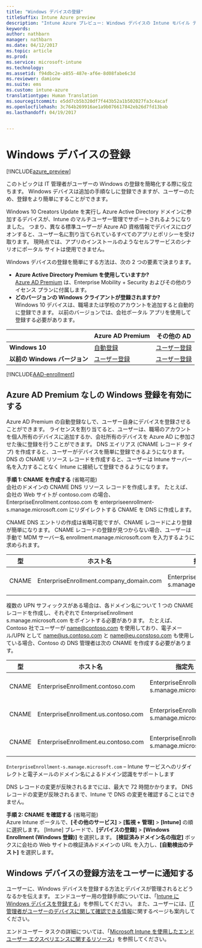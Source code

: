```yaml
---
title: "Windows デバイスの登録"
titleSuffix: Intune Azure preview
description: "Intune Azure プレビュー: Windows デバイスの Intune モバイル デバイス管理 (MDM) を有効にします。"
keywords: 
author: nathbarn
manager: nathbarn
ms.date: 04/12/2017
ms.topic: article
ms.prod: 
ms.service: microsoft-intune
ms.technology: 
ms.assetid: f94dbc2e-a855-487e-af6e-8d08fabe6c3d
ms.reviewer: damionw
ms.suite: ems
ms.custom: intune-azure
translationtype: Human Translation
ms.sourcegitcommit: e5dd7cb5b320df7f443b52a1b502027fa3c4acaf
ms.openlocfilehash: 3c764b269916ae1a9b076617842eb26d7fd13bab
ms.lasthandoff: 04/19/2017


---
```


# <a name="enroll-windows-devices"></a>Windows デバイスの登録

[!INCLUDE[azure_preview](../includes/azure_preview.md)]

このトピックは IT 管理者がユーザーの Windows の登録を簡略化する際に役立ちます。  Windows デバイスは追加の手順なしに登録できますが、ユーザーのため、登録をより簡単にすることができます。

Windows 10 Creators Update を実行し Azure Active Directory ドメインに参加するデバイスが、Intune のマルチユーザー管理でサポートされるようになりました。 つまり、異なる標準ユーザーが Azure AD 資格情報でデバイスにログオンすると、ユーザー名に割り当てられているすべてのアプリとポリシーを受け取ります。 現時点では、アプリのインストールのようなセルフサービスのシナリオにポータル サイトは使用できません。

Windows デバイスの登録を簡単にする方法は、次の 2 つの要素で決まります。

- **Azure Active Directory Premium を使用していますか?** <br>[Azure AD Premium](https://docs.microsoft.com/azure/active-directory/active-directory-get-started-premium) は、Enterprise Mobility + Security およびその他のライセンス プランに付属します。
- **どのバージョンの Windows クライアントが登録されますか?** <br>Windows 10 デバイスは、職場または学校のアカウントを追加すると自動的に登録できます。 以前のバージョンでは、会社ポータル アプリを使用して登録する必要があります。

||**Azure AD Premium**|**その他の AD**|
|----------|---------------|---------------|  
|**Windows 10**|[自動登録](#enable-windows-10-automatic-enrollment) |[ユーザー登録](#enable-windows-enrollment-without-azure-ad-premium)|
|**以前の Windows バージョン**|[ユーザー登録](#enable-windows-enrollment-without-azure-ad-premium)|[ユーザー登録](#enable-windows-enrollment-without-azure-ad-premium)|

[!INCLUDE[AAD-enrollment](../includes/win10-automatic-enrollment-aad.md)]

## <a name="enable-windows-enrollment-without-azure-ad-premium"></a>Azure AD Premium なしの Windows 登録を有効にする
Azure AD Premium の自動登録なしで、ユーザー自身にデバイスを登録させることができます。 ライセンスを割り当てると、ユーザーは、職場のアカウントを個人所有のデバイスに追加するか、会社所有のデバイスを Azure AD に参加させた後に登録を行うことができます。 DNS エイリアス (CNAME レコード タイプ) を作成すると、ユーザーがデバイスを簡単に登録できるようになります。 DNS の CNAME リソース レコードを作成すると、ユーザーは Intune サーバー名を入力することなく Intune に接続して登録できるようになります。

**手順 1: CNAME を作成する** (省略可能)<br>
会社のドメインの CNAME DNS リソース レコードを作成します。 たとえば、会社の Web サイトが contoso.com の場合、EnterpriseEnrollment.contoso.com を enterpriseenrollment-s.manage.microsoft.com にリダイレクトする CNAME を DNS に作成します。

CNAME DNS エントリの作成は省略可能ですが、CNAME レコードにより登録が簡単になります。 CNAME レコードの登録が見つからない場合、ユーザーは手動で MDM サーバー名 enrollment.manage.microsoft.com を入力するように求められます。

|型|ホスト名|指定先|TTL|  
|----------|---------------|---------------|---|
|CNAME|EnterpriseEnrollment.company_domain.com|EnterpriseEnrollment-s.manage.microsoft.com| 1 時間|

複数の UPN サフィックスがある場合は、各ドメイン名について 1 つの CNAME レコードを作成し、それぞれで EnterpriseEnrollment s.manage.microsoft.com をポイントする必要があります。 たとえば、Contoso 社でユーザーが name@contoso.com を使用しており、電子メール/UPN として name@us.contoso.com と name@eu.constoso.com も使用している場合、Contoso の DNS 管理者は次の CNAME を作成する必要があります。

|型|ホスト名|指定先|TTL|  
|----------|---------------|---------------|---|
|CNAME|EnterpriseEnrollment.contoso.com|EnterpriseEnrollment-s.manage.microsoft.com|1 時間|
|CNAME|EnterpriseEnrollment.us.contoso.com|EnterpriseEnrollment-s.manage.microsoft.com|1 時間|
|CNAME|EnterpriseEnrollment.eu.contoso.com|EnterpriseEnrollment-s.manage.microsoft.com| 1 時間|

`EnterpriseEnrollment-s.manage.microsoft.com` – Intune サービスへのリダイレクトと電子メールのドメイン名によるドメイン認識をサポートします

DNS レコードの変更が反映されるまでには、最大で 72 時間かかります。 DNS レコードの変更が反映されるまで、Intune で DNS の変更を確認することはできません。

**手順 2: CNAME を確認する** (省略可能)<br>
Azure Intune ポータルで、**[その他のサービス]** > **[監視 + 管理]** > **[Intune]** の順に選択します。 [Intune] ブレードで、**[デバイスの登録]**  >  **[Windows Enrollment (Windows 登録)]** を選択します。 **[検証済みドメイン名の指定]** ボックスに会社の Web サイトの検証済みドメインの URL を入力し、**[自動検出のテスト]** を選択します。

## <a name="tell-users-how-to-enroll-windows-devices"></a>Windows デバイスの登録方法をユーザーに通知する
ユーザーに、Windows デバイスを登録する方法とデバイスが管理されるとどうなるかを伝えます。 エンドユーザー用の登録手順については、「[Intune に Windows デバイスを登録する](https://docs.microsoft.com/intune/enduser/enroll-your-device-in-intune-windows)」を参照してください。 また、ユーザーには、[IT 管理者がユーザーのデバイスに関して確認できる情報](https://docs.microsoft.com/intune/enduser/what-can-your-it-administrator-see-when-you-enroll-your-device-in-intune-windows)に関するページも案内してください。

エンドユーザー タスクの詳細については、「[Microsoft Intune を使用したエンドユーザー エクスペリエンスに関するリソース](https://docs.microsoft.com/intune/deploy-use/how-to-educate-your-end-users-about-microsoft-intune)」を参照してください。

